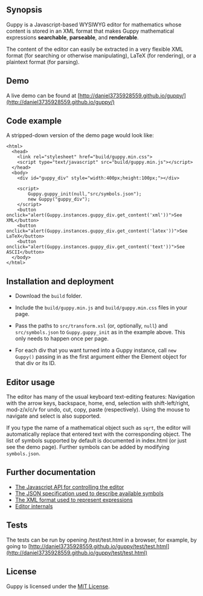 ## Synopsis

Guppy is a Javascript-based WYSIWYG editor for mathematics whose
content is stored in an XML format that makes Guppy mathematical
expressions **searchable**, **parseable**, and **renderable**.

The content of the editor can easily be extracted in a very flexible
XML format (for searching or otherwise manipulating), LaTeX (for
rendering), or a plaintext format (for parsing).

## Demo

A live demo can be found at 
[http://daniel3735928559.github.io/guppy/](http://daniel3735928559.github.io/guppy/)

## Code example

A stripped-down version of the demo page would look like:

```
<html>
  <head>
    <link rel="stylesheet" href="build/guppy.min.css">
    <script type="text/javascript" src="build/guppy.min.js"></script>
  </head>
  <body>
    <div id="guppy_div" style="width:400px;height:100px;"></div>
    
    <script>
        Guppy.guppy_init(null,"src/symbols.json");
        new Guppy("guppy_div");
    </script>
    <button onclick="alert(Guppy.instances.guppy_div.get_content('xml'))">See XML</button>
    <button onclick="alert(Guppy.instances.guppy_div.get_content('latex'))">See LaTeX</button>
    <button onclick="alert(Guppy.instances.guppy_div.get_content('text'))">See ASCII</button>
  </body>
</html>
```

## Installation and deployment

* Download the `build` folder.

* Include the `build/guppy.min.js` and `build/guppy.min.css` files in
  your page.

* Pass the paths to `src/transform.xsl` (or, optionally, `null`) and
  `src/symbols.json` to `Guppy.guppy_init` as in the example above.
  This only needs to happen once per page.

* For each div that you want turned into a Guppy instance, call `new
  Guppy()` passing in as the first argument either the Element object
  for that div or its ID.

## Editor usage

The editor has many of the usual keyboard text-editing features:
Navigation with the arrow keys, backspace, home, end, selection with
shift-left/right, mod-z/x/c/v for undo, cut, copy, paste
(respectively).  Using the mouse to navigate and select is also
supported.

If you type the name of a mathematical object such as `sqrt`, the
editor will automatically replace that entered text with the
corresponding object.  The list of symbols supported by default is
documented in index.html (or just see the demo page).  Further symbols
can be added by modifying `symbols.json`.

## Further documentation

* [The Javascript API for controlling the editor](doc/api.md)
* [The JSON specification used to describe available symbols](doc/symbols.md)
* [The XML format used to represent expressions](doc/format.md)
* [Editor internals](doc/internals.md)

## Tests

The tests can be run by opening /test/test.html in a browser, for
example, by going to
[http://daniel3735928559.github.io/guppy/test/test.html](http://daniel3735928559.github.io/guppy/test/test.html)

## License

Guppy is licensed under the [MIT License](http://opensource.org/licenses/MIT).
